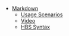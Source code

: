 - [Markdown](markdown/1Intro.md)
    - [Usage Scenarios](user-scenarios/log-ops-guide.html.md)
    - [Video](html/htmlAndHbsForVideo.html.md.hbs)
    - [HBS Syntax](markdown/HbsStatements.hbs.md)
